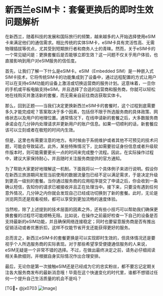 # 新西兰eSIM卡：套餐更换后的即时生效问题解析

在新西兰，随着科技的发展和国际旅行的频繁，越来越多的人开始选择使用eSIM卡来满足他们的通信需求。相比传统的实体SIM卡，eSIM卡具有灵活性高、无需物理插拔等优点，尤其受到短期旅行者和商务人士的青睐。然而，关于eSIM卡的一个常见疑问是：更换套餐后是否能够立即生效？这一问题不仅关乎用户体验，也直接影响到用户对eSIM服务的信任度。

首先，让我们了解一下什么是eSIM卡。eSIM（Embedded SIM）是一种嵌入式SIM卡技术，它将传统SIM卡的功能集成到了设备中，通过远程配置的方式让用户可以在支持eSIM功能的设备上激活或切换运营商的服务计划。这意味着，一旦你的手机或平板电脑支持eSIM，并且选择了合适的运营商和服务商，你就可以轻松地在线购买并激活新的套餐，而无需亲自前往商店获取实体卡。

那么，回到正题——当我们决定更换新西兰eSIM卡的套餐时，这个过程到底需要多久才能完成呢？答案取决于多个因素，包括但不限于所选服务商的具体政策、网络状态以及用户的地理位置。通常情况下，在线申请新的套餐之后，大多数服务商承诺会在几分钟内处理请求并更新用户的账户信息。如果一切顺利的话，新套餐应该可以立刻或者在极短的时间内生效。

但是，这里也有需要注意的地方。有时候由于系统维护或者其他不可预见的技术问题，可能会导致延迟。此外，某些特殊情况下，比如需要验证身份信息或者升级软件版本时，则可能需要更长一点的时间来完成整个流程。因此，在实际操作过程中，建议大家保持耐心，并且随时关注服务商提供的官方通知。

为了帮助大家更好地理解这一机制，下面我将以一个具体例子来进行说明。假设你在新西兰旅游期间发现当前使用的数据流量包已经不足以满足需求，于是决定升级到更高一级别的套餐。当你通过服务商的应用程序提交了申请之后，你会收到一条确认短信，告知你的请求已被接收并且正在处理当中。接下来，只要没有遇到任何意外情况，几分钟之内你就会发现自己已经成功切换到了新的套餐。此时，无论是浏览网页还是观看视频，都可以享受到更加流畅的速度体验。

当然啦，除了上述提到的技术层面的因素之外，还有些小技巧可以帮助我们确保更换套餐的过程尽可能顺畅无阻。比如说，在操作之前最好检查一下自己的设备是否支持最新的eSIM功能，并且确保网络连接稳定；同时也要留意服务商是否有推出促销活动或者优惠折扣，这样不仅能节省开支还能获得更好的服务。

总而言之，新西兰eSIM卡的套餐更换是可以实现即时生效的，但具体情况还是要视乎个人所选服务商的实际表现。对于那些希望享受便捷通信服务的人来说，eSIM无疑是一个非常不错的选择。不过，在做出最终决定之前，请务必仔细阅读相关条款细则，并根据自身实际情况作出合理安排。

最后，无论你是第一次接触eSIM还是已经成为它的忠实粉丝，都不要忘记定期关注各大服务商发布的最新消息哦！毕竟在这个快速变化的时代里，谁都不想错过任何一个提升自己生活质量的机会不是吗？

[TG💪+ @jx0703 ![Image](https://github.com/user-attachments/assets/dbca1d08-cadb-493c-b0ec-ad6f7a83f270)]